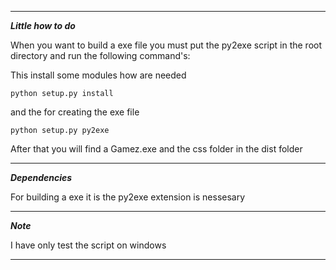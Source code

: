 <hr />

***Little how to do***

When you want to build a exe  file you must put the py2exe script in the root directory and run the following command's:

This install some modules how are needed

    python setup.py install

and the for creating the exe file

    python setup.py py2exe

After that you will find a Gamez.exe and the css folder in the dist folder

<hr />

***Dependencies***

For building a exe it is the py2exe extension is nessesary

<hr />

***Note***

I have only test the script on windows

<hr />
